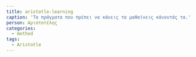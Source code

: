 ```yaml
---
title: aristotle-learning
caption: 'Τα πράγματα που πρέπει να κάνεις τα μαθαίνεις κάνοντάς τα.'
person: Αριστοτέλης
categories:
  - method
tags:
  - Aristotle
---
```

